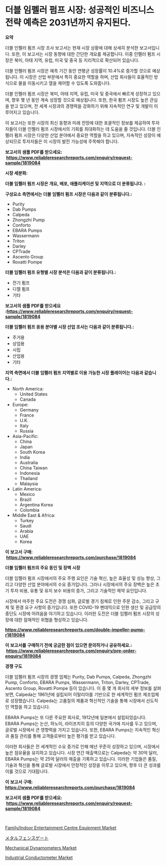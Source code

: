 <p><h1>더블 임펠러 펌프 시장: 성공적인 비즈니스 전략 예측은 2031년까지 유지된다.</h1></p><p><strong>요약</strong></p>
<p><p>더블 인펠러 펌프 시장 조사 보고서는 현재 시장 상황에 대해 상세히 분석한 보고서입니다. 또한, 이 보고서는 시장 동향에 대한 간단한 개요를 제공합니다. 이중 인펠러 펌프 시장은 북미, 아태 지역, 유럽, 미국 및 중국 등 지리적으로 확산되어 있습니다. </p><p>더블 인펠러 펌프 시장은 예측 기간 동안 연평균 성장률이 10.4%로 증가할 것으로 예상됩니다. 이 시장은 산업 부문에서 특히 중요한 역할을 하며, 산업 회사들이 효율적인 방식으로 물을 이동시키고 열을 제어할 수 있도록 도와줍니다. </p><p>더블 인펠러 펌프 시장은 북미, 아태 지역, 유럽, 미국 및 중국에서 빠르게 성장하고 있으며, 향후 몇 년 동안 계속 성장할 것으로 예상됩니다. 또한, 한국 펌프 시장도 높은 관심을 받고 있으며, 전 세계 시장과의 경쟁력을 강화하기 위해 지속적인 연구 및 개발이 이루어지고 있습니다. </p><p>이 보고서는 또한 시장의 최신 동향과 미래 전망에 대한 포괄적인 정보를 제공하여 투자자들이 더블 인펠러 펌프 시장에서의 기회를 최대화하는 데 도움을 줄 것입니다. 더블 인펠러 펌프 시장은 다양한 산업 분야에서 중요한 역할을 하고 있으며, 지속적인 성장이 예상되므로 투자자들은 이 시장의 발전 가능성에 주목해야 합니다.</p></p>
<p><strong>보고서의 샘플 PDF를 받으세요: &nbsp;<a href="https://www.reliableresearchreports.com/enquiry/request-sample/1819084">https://www.reliableresearchreports.com/enquiry/request-sample/1819084</a></strong></p>
<p><strong>시장 세분화:</strong></p>
<p><strong> 더블 임펠러 펌프 시장은 개요, 배포, 애플리케이션 및 지역으로 더 분류됩니다. :</strong></p>
<p><strong>구성요소 측면에서는 더블 임펠러 펌프 시장은 다음과 같이 분류됩니다.:</strong></p>
<p><ul><li>Purity</li><li>Dab Pumps</li><li>Calpeda</li><li>Zhongzhi Pump</li><li>Conforto</li><li>EBARA Pumps</li><li>Wassermann</li><li>Triton</li><li>Darley</li><li>CPTrade</li><li>Ascento Group</li><li>Rovatti Pompe</li></ul></p>
<p><strong> 더블 임펠러 펌프 유형별 시장 분석은 다음과 같이 분류됩니다.:</strong></p>
<p><ul><li>전기 펌프</li><li>디젤 펌프</li><li>기타</li></ul></p>
<p><strong>보고서의 샘플 PDF를 받으세요 :<a href="https://www.reliableresearchreports.com/enquiry/request-sample/1819084">https://www.reliableresearchreports.com/enquiry/request-sample/1819084</a></strong></p>
<p><strong> 더블 임펠러 펌프 응용 분야별 시장 산업 조사는 다음과 같이 분류됩니다.:</strong></p>
<p><ul><li>주거용</li><li>상업용</li><li>시립</li><li>산업용</li><li>기타</li></ul></p>
<p><strong>지역 측면에서 더블 임펠러 펌프 지역별로 이용 가능한 시장 플레이어는 다음과 같습니다.:</strong></p>
<p><ul>
    <li>
        North America:
        <ul>
            <li>United States</li>
            <li>Canada</li>
        </ul>
    </li>
    <li>
        Europe:
        <ul>
            <li>Germany</li>
            <li>France</li>
            <li>U.K.</li>
            <li>Italy</li>
            <li>Russia</li>
        </ul>
    </li>
    <li>
        Asia-Pacific:
        <ul>
            <li>China</li>
            <li>Japan</li>
            <li>South Korea</li>
            <li>India</li>
            <li>Australia</li>
            <li>China Taiwan</li>
            <li>Indonesia</li>
            <li>Thailand</li>
            <li>Malaysia</li>
        </ul>
    </li>
    <li>
        Latin America:
        <ul>
            <li>Mexico</li>
            <li>Brazil</li>
            <li>Argentina Korea</li>
            <li>Colombia</li>
        </ul>
    </li>
    <li>
        Middle East & Africa:
        <ul>
            <li>Turkey</li>
            <li>Saudi</li>
            <li>Arabia</li>
            <li>UAE</li>
            <li>Korea</li>
        </ul>
    </li>
    </ul></p>
<p><strong>이 보고서 구매: &nbsp;<a href="https://www.reliableresearchreports.com/purchase/1819084">https://www.reliableresearchreports.com/purchase/1819084</a></strong></p>
<p><strong>더블 임펠러 펌프의 주요 동인 및 장벽 시장</strong></p>
<p><p>더블 임펠러 펌프 시장에서의 주요 주행 요인은 기술 혁신, 높은 효율성 및 성능 향상, 그리고 다양한 산업 분야에서의 수요 증가입니다. 그러나 시장에서의 주요 장벽은 높은 초기 투자 비용, 유통 및 유지 보수 비용의 증가, 그리고 기술적인 제약 요인입니다.</p><p>시장에서 마주한 주요 도전은 경쟁 심화, 글로벌 경기 침체로 인한 주문 감소, 그리고 규제 및 환경 요구 사항의 증가입니다. 또한 COVID-19 팬데믹으로 인한 생산 및 공급망의 중단도 시장에 어려움을 야기하고 있습니다. 이러한 도전은 더블 임펠러 펌프 시장의 성장에 대한 잠재적인 위협을 형성하고 있습니다.</p></p>
<p><strong><a href="https://www.reliableresearchreports.com/double-impeller-pump-r1819084">https://www.reliableresearchreports.com/double-impeller-pump-r1819084</a></strong></p>
<p><strong>이 보고서를 구매하기 전에 궁금한 점이 있으면 문의하거나 공유하세요.: &nbsp;<a href="https://www.reliableresearchreports.com/enquiry/pre-order-enquiry/1819084">https://www.reliableresearchreports.com/enquiry/pre-order-enquiry/1819084</a></strong></p>
<p><strong>경쟁 구도</strong></p>
<p><p>더블 임펠러 펌프 시장의 경쟁 업체는 Purity, Dab Pumps, Calpeda, Zhongzhi Pump, Conforto, EBARA Pumps, Wassermann, Triton, Darley, CPTrade, Ascento Group, Rovatti Pompe 등이 있습니다. 이 중 몇 개 회사의 세부 정보를 살펴보면, Calpeda는 1961년에 설립되어 이탈리아를 기반으로 한 세계적인 펌프 제조업체로 성장했습니다. Calpeda는 고품질의 제품과 혁신적인 기술을 통해 시장에서 선도적인 역할을 하고 있습니다.</p><p>EBARA Pumps는 또 다른 주요한 회사로, 1912년에 일본에서 설립되었습니다. EBARA Pumps는 논산, 하노이, 라이프치히 등의 다양한 국가에 지사를 두고 있으며, 글로벌 시장에서 큰 영향력을 가지고 있습니다. 또한, EBARA Pumps는 지속적인 혁신과 품질 관리를 통해 고객들로부터 높은 평가를 받고 있습니다.</p><p>이러한 회사들은 전 세계적인 수요 증가로 인해 매년 꾸준히 성장하고 있으며, 시장에서 높은 점유율을 유지하고 있습니다. 시장 연간 매출액으로는 Calpeda는 약 30억 달러, EBARA Pumps는 약 25억 달러의 매출을 기록하고 있습니다. 이러한 기업들은 품질, 기술과 혁신을 통해 글로벌 시장에서 안정적인 성장을 이루고 있으며, 향후 더 큰 성과를 이룰 것으로 기대됩니다.</p></p>
<p><strong>이 보고서 구매: &nbsp; <a href="https://www.reliableresearchreports.com/purchase/1819084">https://www.reliableresearchreports.com/purchase/1819084</a></strong></p>
<p><strong>보고서의 샘플 PDF를 받으세요: &nbsp;<a href="https://www.reliableresearchreports.com/enquiry/request-sample/1819084">https://www.reliableresearchreports.com/enquiry/request-sample/1819084</a></strong><strong></strong></p>
<p>&nbsp;</p>
<p><p><a href="https://www.linkedin.com/pulse/analyzing-familyindoor-entertainment-centre-equipment-market-pmvuf?trackingId=lLrrBbhX3u8C48E4FTVhJg%3D%3D">Family/Indoor Entertainment Centre Equipment Market</a></p><p><a href="https://github.com/lily-u-genius/Market-Research-Report-List-1/blob/main/624227932300.md">メタルフェンスゲート</a></p><p><a href="https://github.com/moyahfrancoestellec51j635wcx/Market-Research-Report-List-2/blob/main/mechanical-dynamometers-market.md">Mechanical Dynamometers Market</a></p><p><a href="https://www.linkedin.com/pulse/industrial-conductometer-market-furnishes-information-s6u2c?trackingId=TBDBoGGMZlCyGaAXAuZRoA%3D%3D">Industrial Conductometer Market</a></p></p>